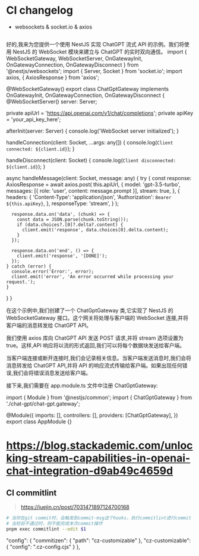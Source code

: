 # CI changelog

- websockets & socket.io & axios

```bash

```


好的,我来为您提供一个使用 NestJS 实现 ChatGPT 流式 API 的示例。我们将使用 NestJS 的 WebSocket 模块来建立与 ChatGPT 的实时双向通信。
import { WebSocketGateway, WebSocketServer, OnGatewayInit, OnGatewayConnection, OnGatewayDisconnect } from '@nestjs/websockets';
import { Server, Socket } from 'socket.io';
import axios, { AxiosResponse } from 'axios';

@WebSocketGateway()
export class ChatGptGateway implements OnGatewayInit, OnGatewayConnection, OnGatewayDisconnect {
  @WebSocketServer()
  server: Server;

  private apiUrl = 'https://api.openai.com/v1/chat/completions';
  private apiKey = 'your_api_key_here';

  afterInit(server: Server) {
    console.log('WebSocket server initialized');
  }

  handleConnection(client: Socket, ...args: any[]) {
    console.log(`Client connected: ${client.id}`);
  }

  handleDisconnect(client: Socket) {
    console.log(`Client disconnected: ${client.id}`);
  }

  async handleMessage(client: Socket, message: any) {
    try {
      const response: AxiosResponse = await axios.post(
        this.apiUrl,
        {
          model: 'gpt-3.5-turbo',
          messages: [{ role: 'user', content: message.prompt }],
          stream: true,
        },
        {
          headers: {
            'Content-Type': 'application/json',
            'Authorization': `Bearer ${this.apiKey}`,
          },
          responseType: 'stream',
        }
      );

      response.data.on('data', (chunk) => {
        const data = JSON.parse(chunk.toString());
        if (data.choices?.[0]?.delta?.content) {
          client.emit('response', data.choices[0].delta.content);
        }
      });

      response.data.on('end', () => {
        client.emit('response', '[DONE]');
      });
    } catch (error) {
      console.error('Error:', error);
      client.emit('error', 'An error occurred while processing your request.');
    }
  }
}

在这个示例中,我们创建了一个 ChatGptGateway 类,它实现了 NestJS 的 WebSocketGateway 接口。这个网关将处理与客户端的 WebSocket 连接,并将客户端的消息转发给 ChatGPT API。

我们使用 axios 库向 ChatGPT API 发送 POST 请求,并将 stream 选项设置为 true。这样,API 响应将以流的形式返回,我们可以将每个数据块发送给客户端。

当客户端连接或断开连接时,我们会记录相关信息。当客户端发送消息时,我们会将消息转发给 ChatGPT API,并将 API 的响应流式传输给客户端。如果出现任何错误,我们会将错误消息发送给客户端。

接下来,我们需要在 app.module.ts 文件中注册 ChatGptGateway:

import { Module } from '@nestjs/common';
import { ChatGptGateway } from './chat-gpt/chat-gpt.gateway';

@Module({
  imports: [],
  controllers: [],
  providers: [ChatGptGateway],
})
export class AppModule {}

# https://blog.stackademic.com/unlocking-stream-capabilities-in-openai-chat-integration-d9ab49c4659d

## CI commitlint

> https://juejin.cn/post/7031471897124700168

```bash
# 当你在git commit时，会触发到commit-msg这个hooks，执行commitlint进行commit message校验。
# 当检验不通过时，则不能完成本次commit操作 
pnpm exec commitlint --edit $1


```

  "config": {
    "commitizen": {
      "path": "cz-customizable"
    },
    "cz-customizable": {
      "config": ".cz-config.cjs"
    }
  },